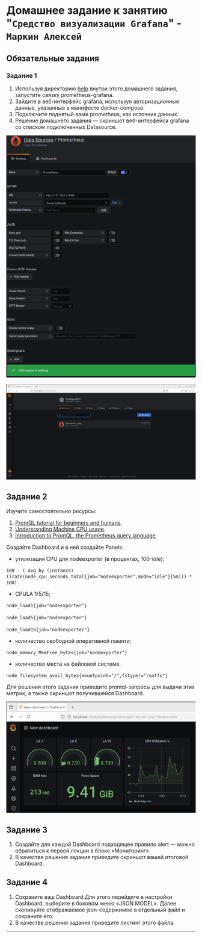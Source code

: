 # Домашнее задание к занятию "`Средство визуализации Grafana`" - `Маркин Алексей`

## Обязательные задания

### Задание 1

1. Используя директорию [help](./help) внутри этого домашнего задания, запустите связку prometheus-grafana.
1. Зайдите в веб-интерфейс grafana, используя авторизационные данные, указанные в манифесте docker-compose.
1. Подключите поднятый вами prometheus, как источник данных.
1. Решение домашнего задания — скриншот веб-интерфейса grafana со списком подключенных Datasource.

![1](https://github.com/Markin-AI/mon-02/blob/main/img/1-1.png)

![1](https://github.com/Markin-AI/mon-02/blob/main/img/1-2.png)

## Задание 2

Изучите самостоятельно ресурсы:

1. [PromQL tutorial for beginners and humans](https://valyala.medium.com/promql-tutorial-for-beginners-9ab455142085).
1. [Understanding Machine CPU usage](https://www.robustperception.io/understanding-machine-cpu-usage).
1. [Introduction to PromQL, the Prometheus query language](https://grafana.com/blog/2020/02/04/introduction-to-promql-the-prometheus-query-language/).

Создайте Dashboard и в ней создайте Panels:

- утилизация CPU для nodeexporter (в процентах, 100-idle);
```
100 - ( avg by (instance) (irate(node_cpu_seconds_total{job="nodeexporter",mode="idle"}[5m])) * 100)
```
- CPULA 1/5/15;
```
node_load1{job="nodeexporter"}

node_load5{job="nodeexporter"}

node_load15{job="nodeexporter"}
```
- количество свободной оперативной памяти;
```
node_memory_MemFree_bytes{job="nodeexporter"}
```
- количество места на файловой системе.
```
node_filesystem_avail_bytes{mountpoint="/",fstype!="rootfs"}
```

Для решения этого задания приведите promql-запросы для выдачи этих метрик, а также скриншот получившейся Dashboard.

![2](https://github.com/Markin-AI/mon-02/blob/main/img/2.png)

## Задание 3

1. Создайте для каждой Dashboard подходящее правило alert — можно обратиться к первой лекции в блоке «Мониторинг».
1. В качестве решения задания приведите скриншот вашей итоговой Dashboard.

## Задание 4

1. Сохраните ваш Dashboard.Для этого перейдите в настройки Dashboard, выберите в боковом меню «JSON MODEL». Далее скопируйте отображаемое json-содержимое в отдельный файл и сохраните его.
1. В качестве решения задания приведите листинг этого файла.

---